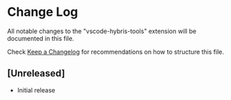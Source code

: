 # Change Log
All notable changes to the "vscode-hybris-tools" extension will be documented in this file.

Check [Keep a Changelog](http://keepachangelog.com/) for recommendations on how to structure this file.

## [Unreleased]
- Initial release